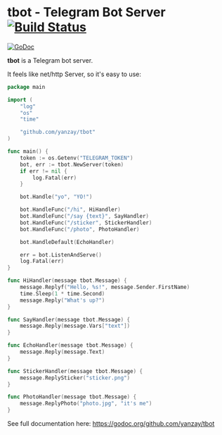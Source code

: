 # tbot - Telegram Bot Server [![Build Status](https://travis-ci.org/yanzay/tbot.svg?branch=master)](https://travis-ci.org/yanzay/tbot)
[![GoDoc](https://godoc.org/github.com/yanzay/tbot?status.svg)](https://godoc.org/github.com/yanzay/tbot)

**tbot** is a Telegram bot server.

It feels like net/http Server, so it's easy to use:

```go
package main

import (
    "log"
    "os"
    "time"

    "github.com/yanzay/tbot"
)

func main() {
    token := os.Getenv("TELEGRAM_TOKEN")
    bot, err := tbot.NewServer(token)
    if err != nil {
        log.Fatal(err)
    }

    bot.Handle("yo", "YO!")

    bot.HandleFunc("/hi", HiHandler)
    bot.HandleFunc("/say {text}", SayHandler)
    bot.HandleFunc("/sticker", StickerHandler)
    bot.HandleFunc("/photo", PhotoHandler)

    bot.HandleDefault(EchoHandler)

    err = bot.ListenAndServe()
    log.Fatal(err)
}

func HiHandler(message tbot.Message) {
    message.Replyf("Hello, %s!", message.Sender.FirstName)
    time.Sleep(1 * time.Second)
    message.Reply("What's up?")
}

func SayHandler(message tbot.Message) {
    message.Reply(message.Vars["text"])
}

func EchoHandler(message tbot.Message) {
    message.Reply(message.Text)
}

func StickerHandler(message tbot.Message) {
    message.ReplySticker("sticker.png")
}

func PhotoHandler(message tbot.Message) {
    message.ReplyPhoto("photo.jpg", "it's me")
}
```

See full documentation here: https://godoc.org/github.com/yanzay/tbot
